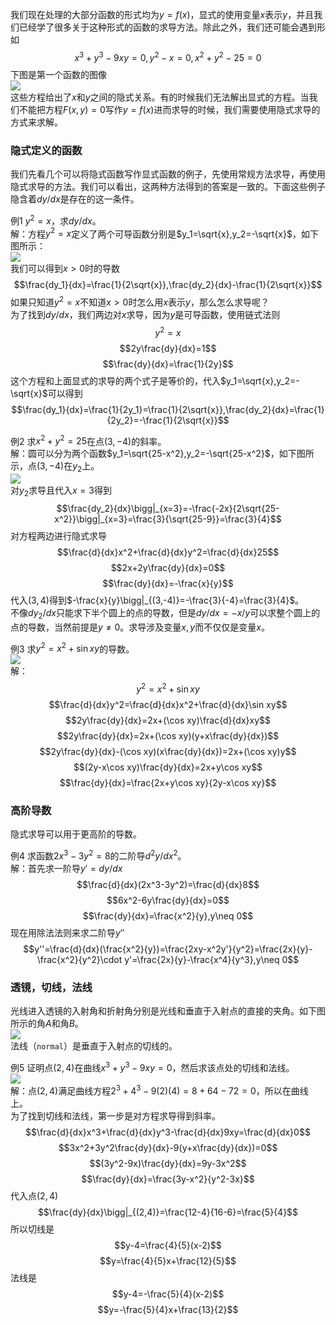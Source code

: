我们现在处理的大部分函数的形式均为$y=f(x)$，显式的使用变量$x$表示$y$，并且我们已经学了很多关于这种形式的函数的求导方法。除此之外，我们还可能会遇到形如
$$x^3+y^3-9xy=0,y^2-x=0,x^2+y^2-25=0$$
下图是第一个函数的图像  
![](070.010.png)  
这些方程给出了$x$和$y$之间的隐式关系。有的时候我们无法解出显式的方程。当我们不能把方程$F(x,y)=0$写作$y=f(x)$进而求导的时候，我们需要使用隐式求导的方式来求解。

### 隐式定义的函数
我们先看几个可以将隐式函数写作显式函数的例子，先使用常规方法求导，再使用隐式求导的方法。我们可以看出，这两种方法得到的答案是一致的。下面这些例子隐含着$dy/dx$是存在的这一条件。

例1 $y^2=x$，求$dy/dx$。  
解：方程$y^2=x$定义了两个可导函数分别是$y_1=\sqrt{x},y_2=-\sqrt{x}$，如下图所示：  
![](070.020.png)  
我们可以得到$x>0$时的导数
$$\frac{dy_1}{dx}=\frac{1}{2\sqrt{x}},\frac{dy_2}{dx}-\frac{1}{2\sqrt{x}}$$
如果只知道$y^2=x$不知道$x>0$时怎么用$x$表示$y$，那么怎么求导呢？  
为了找到$dy/dx$，我们两边对$x$求导，因为$y$是可导函数，使用链式法则
$$y^2=x$$
$$2y\frac{dy}{dx}=1$$
$$\frac{dy}{dx}=\frac{1}{2y}$$
这个方程和上面显式的求导的两个式子是等价的，代入$y_1=\sqrt{x},y_2=-\sqrt{x}$可以得到
$$\frac{dy_1}{dx}=\frac{1}{2y_1}=\frac{1}{2\sqrt{x}},\frac{dy_2}{dx}=\frac{1}{2y_2}=-\frac{1}{2\sqrt{x}}$$

例2 求$x^2+y^2=25$在点$(3,-4)$的斜率。  
解：圆可以分为两个函数$y_1=\sqrt{25-x^2},y_2=-\sqrt{25-x^2}$，如下图所示，点$(3,-4)$在$y_2$上。  
![](070.030.png)  
对$y_2$求导且代入$x=3$得到
$$\frac{dy_2}{dx}\bigg|_{x=3}=-\frac{-2x}{2\sqrt{25-x^2}}\bigg|_{x=3}=\frac{3}{\sqrt{25-9}}=\frac{3}{4}$$
对方程两边进行隐式求导
$$\frac{d}{dx}x^2+\frac{d}{dx}y^2=\frac{d}{dx}25$$
$$2x+2y\frac{dy}{dx}=0$$
$$\frac{dy}{dx}=-\frac{x}{y}$$
代入$(3,4)$得到$-\frac{x}{y}\bigg|_{(3,-4)}=-\frac{3}{-4}=\frac{3}{4}$。  
不像$dy_2/dx$只能求下半个圆上的点的导数，但是$dy/dx=-x/y$可以求整个圆上的点的导数，当然前提是$y\neq 0$。求导涉及变量$x,y$而不仅仅是变量$x$。

例3 求$y^2=x^2+\sin xy$的导数。  
![](070.040.png)  
解：
$$y^2=x^2+\sin xy$$
$$\frac{d}{dx}y^2=\frac{d}{dx}x^2+\frac{d}{dx}\sin xy$$
$$2y\frac{dy}{dx}=2x+(\cos xy)\frac{d}{dx}xy$$
$$2y\frac{dy}{dx}=2x+(\cos xy)(y+x\frac{dy}{dx})$$
$$2y\frac{dy}{dx}-(\cos xy)(x\frac{dy}{dx})=2x+(\cos xy)y$$
$$(2y-x\cos xy)\frac{dy}{dx}=2x+y\cos xy$$
$$\frac{dy}{dx}=\frac{2x+y\cos xy}{2y-x\cos xy}$$

### 高阶导数
隐式求导可以用于更高阶的导数。

例4 求函数$2x^3-3y^2=8$的二阶导$d^2y/dx^2$。  
解：首先求一阶导$y'=dy/dx$
$$\frac{d}{dx}(2x^3-3y^2)=\frac{d}{dx}8$$
$$6x^2-6y\frac{dy}{dx}=0$$
$$\frac{dy}{dx}=\frac{x^2}{y},y\neq 0$$
现在用除法法则来求二阶导$y''$
$$y''=\frac{d}{dx}(\frac{x^2}{y})=\frac{2xy-x^2y'}{y^2}=\frac{2x}{y}-\frac{x^2}{y^2}\cdot y'=\frac{2x}{y}-\frac{x^4}{y^3},y\neq 0$$

### 透镜，切线，法线
光线进入透镜的入射角和折射角分别是光线和垂直于入射点的直接的夹角。如下图所示的角$A$和角$B$。  
![](070.050.png)  
法线（`normal`）是垂直于入射点的切线的。

例5 证明点$(2,4)$在曲线$x^3+y^3-9xy=0$，然后求该点处的切线和法线。  
![](070.060.png)  
解：点$(2,4)$满足曲线方程$2^3+4^3-9(2)(4)=8+64-72=0$，所以在曲线上。  
为了找到切线和法线，第一步是对方程求导得到斜率。  
$$\frac{d}{dx}x^3+\frac{d}{dx}y^3-\frac{d}{dx}9xy=\frac{d}{dx}0$$
$$3x^2+3y^2\frac{dy}{dx}-9(y+x\frac{dy}{dx})=0$$
$$(3y^2-9x)\frac{dy}{dx}=9y-3x^2$$
$$\frac{dy}{dx}=\frac{3y-x^2}{y^2-3x}$$
代入点$(2,4)$
$$\frac{dy}{dx}\bigg|_{(2,4)}=\frac{12-4}{16-6}=\frac{5}{4}$$
所以切线是
$$y-4=\frac{4}{5}(x-2)$$
$$y=\frac{4}{5}x+\frac{12}{5}$$
法线是
$$y-4=-\frac{5}{4}(x-2)$$
$$y=-\frac{5}{4}x+\frac{13}{2}$$
